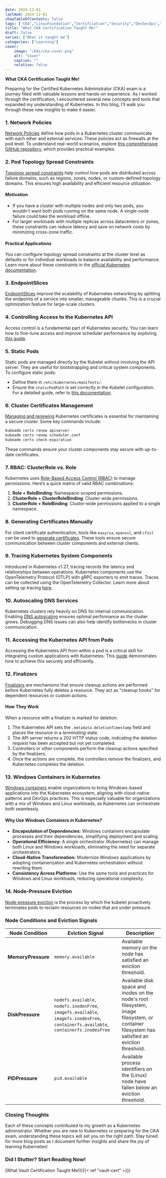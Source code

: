```yaml
---
date: 2024-12-01
lastmod: 2024-12-01
showTableOfContents: false
tags: ["CKA","LinuxFoundation","Certification","Security","DevSecOps","Container","CNCF"]
title: "What CKA Certification Taught Me!"
draft: false
series: ["What it taught me"]
categories: ["Learning"]
cover:
    image: "/k8s/cka-cover.png"
    alt: "Cover"
    caption: ""
    relative: false
---
```

**What CKA Certification Taught Me!**

Preparing for the Certified Kubernetes Administrator (CKA) exam is a journey filled with valuable lessons and hands-on experience. As I worked through the certification, I encountered several new concepts and tools that expanded my understanding of Kubernetes. In this blog, I’ll walk you through these new insights to make it easier.

### **1. Network Policies**

[Network Policies](https://kubernetes.io/docs/concepts/services-networking/network-policies/) define how pods in a Kubernetes cluster communicate with each other and external services. These policies act as firewalls at the pod level. To understand real-world scenarios, explore  [this comprehensive GitHub repository](https://github.com/ahmetb/kubernetes-network-policy-recipes/tree/master), which provides practical examples.

### **2. Pod Topology Spread Constraints**

[Topology spread constraints](https://kubernetes.io/docs/concepts/scheduling-eviction/topology-spread-constraints/) help control how pods are distributed across failure domains, such as regions, zones, nodes, or custom-defined topology domains. This ensures high availability and efficient resource utilization.

#### **Motivation**

-   If you have a cluster with multiple nodes and only two pods, you wouldn't want both pods running on the same node. A single-node failure could take the workload offline.
-   For larger workloads with multiple replicas across datacenters or zones, these constraints can reduce latency and save on network costs by minimizing cross-zone traffic.

#### **Practical Applications**

You can configure topology spread constraints at the cluster level as defaults or for individual workloads to balance availability and performance. Learn more about these constraints in the  [official Kubernetes documentation](https://kubernetes.io/docs/concepts/scheduling-eviction/topology-spread-constraints/).

### **3. EndpointSlices**

[EndpointSlices](https://kubernetes.io/docs/concepts/services-networking/endpoint-slices/) improve the scalability of Kubernetes networking by splitting the endpoints of a service into smaller, manageable chunks. This is a crucial optimization feature for large-scale clusters.

### **4. Controlling Access to the Kubernetes API**

Access control is a fundamental part of Kubernetes security. You can learn how to fine-tune access and improve scheduler performance by exploring  [this guide](https://kubernetes.io/docs/concepts/security/controlling-access/).

### **5. Static Pods**

Static pods are managed directly by the Kubelet without involving the API server. They are useful for bootstrapping and critical system components. To configure static pods:

-   Define them in  `/etc/kubernetes/manifests/`.
-   Ensure the  `staticPodPath`  is set correctly in the Kubelet configuration. For a detailed guide, refer to  [this documentation](https://kubernetes.io/docs/tasks/configure-pod-container/static-pod/).


### **6. Cluster Certificates Management**

[Managing and renewing](https://kubernetes.io/docs/tasks/administer-cluster/certificates/) Kubernetes certificates is essential for maintaining a secure cluster. Some key commands include:

```bash
kubeadm certs renew apiserver
kubeadm certs renew scheduler.conf
kubeadm certs check-expiration
```
These commands ensure your cluster components stay secure with up-to-date certificates.

### **7. RBAC: ClusterRole vs. Role**

Kubernetes uses [Role-Based Access Control (RBAC)](https://kubernetes.io/docs/reference/access-authn-authz/rbac/) to manage permissions. Here’s a quick matrix of valid RBAC combinations:

1.  **Role + RoleBinding**: Namespace-scoped permissions.
2.  **ClusterRole + ClusterRoleBinding**: Cluster-wide permissions.
3.  **ClusterRole + RoleBinding**: Cluster-wide permissions applied to a single namespace.

### **8. Generating Certificates Manually**

For client certificate authentication, tools like  `easyrsa`,  `openssl`, and  `cfssl`  can be used to [generate certificates](https://kubernetes.io/docs/tasks/administer-cluster/certificates/). These tools ensure secure communication between cluster components and external clients.

### **9. Tracing Kubernetes System Components**

Introduced in Kubernetes v1.27, tracing records the latency and relationships between operations. Kubernetes components use the OpenTelemetry Protocol (OTLP) with gRPC exporters to emit traces. Traces can be collected using the OpenTelemetry Collector. Learn more about setting up tracing [here](https://kubernetes.io/docs/concepts/cluster-administration/system-traces/).

### **10. Autoscaling DNS Services**

Kubernetes clusters rely heavily on DNS for internal communication. Enabling [DNS autoscaling](https://kubernetes.io/docs/tasks/administer-cluster/dns-horizontal-autoscaling/) ensures optimal performance as the cluster grows. Debugging DNS issues can also help identify bottlenecks in cluster communication.

### **11. Accessing the Kubernetes API from Pods**

Accessing the Kubernetes API from within a pod is a critical skill for integrating custom applications with Kubernetes. This [guide](https://kubernetes.io/docs/tasks/run-application/access-api-from-pod) demonstrates how to achieve this securely and efficiently.

### **12. Finalizers**

[Finalizers](https://kubernetes.io/docs/concepts/overview/working-with-objects/finalizers/) are mechanisms that ensure cleanup actions are performed before Kubernetes fully deletes a resource. They act as "cleanup hooks" for dependent resources or custom actions.

#### **How They Work**

When a resource with a finalizer is marked for deletion:

1.  The Kubernetes API sets the  `.metadata.deletionTimestamp`  field and places the resource in a  _terminating_  state.
2.  The API server returns a 202 HTTP status code, indicating the deletion request has been accepted but not yet completed.
3.  Controllers or other components perform the cleanup actions specified by the finalizers.
4.  Once the actions are complete, the controllers remove the finalizers, and Kubernetes completes the deletion.



### **13. Windows Containers in Kubernetes**

[Windows containers](https://kubernetes.io/docs/concepts/windows/intro/) enable organizations to bring Windows-based applications into the Kubernetes ecosystem, aligning with cloud-native patterns and DevOps practices. This is especially valuable for organizations with a mix of Windows and Linux workloads, as Kubernetes can orchestrate both seamlessly.

#### **Why Use Windows Containers in Kubernetes?**

-   **Encapsulation of Dependencies:**  Windows containers encapsulate processes and their dependencies, simplifying deployment and scaling.
-   **Operational Efficiency:**  A single orchestrator (Kubernetes) can manage both Linux and Windows workloads, eliminating the need for separate orchestrators.
-   **Cloud-Native Transformation:**  Modernize Windows applications by adopting containerization and Kubernetes orchestration without rewriting them.
-   **Consistency Across Platforms:**  Use the same tools and practices for Windows and Linux workloads, reducing operational complexity.


### **14.  Node-Pressure Eviction**

[Node-pressure eviction](https://kubernetes.io/docs/concepts/scheduling-eviction/node-pressure-eviction/) is the process by which the kubelet proactively terminates pods to reclaim resources on nodes that are under pressure.

### Node Conditions and Eviction Signals

| **Node Condition** | **Eviction Signal** | **Description** |
|--------------------|---------------------|-----------------|
| **MemoryPressure** | `memory.available` | Available memory on the node has satisfied an eviction threshold. |
| **DiskPressure** | `nodefs.available`, `nodefs.inodesFree`, `imagefs.available`, `imagefs.inodesFree`, `containerfs.available`, `containerfs.inodesFree` | Available disk space and inodes on the node's root filesystem, image filesystem, or container filesystem has satisfied an eviction threshold. |
| **PIDPressure** | `pid.available` | Available process identifiers on the (Linux) node have fallen below an eviction threshold. |


### **Closing Thoughts**

Each of these concepts contributed to my growth as a Kubernetes administrator. Whether you are new to Kubernetes or preparing for the CKA exam, understanding these topics will set you on the right path. Stay tuned for more blog posts as I document further insights and share the joy of learning Kubernetes!

### Did I Stutter? Start Reading Now!

[What Vault Certification Taught Me!]({{< ref "vault-cert" >}})
